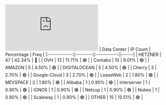 ![Diagramm](https://github.com/obajay/StateSync-snapshots/blob/main/Projects/Kyve/1/README.md)
| Data Center | IP Count | Percentage | Freq |
|:------------:|:--------:|:-----------:|:-----:|
| HETZNER | 47 | 42.34% | 🔴 |
| OVH | 13 | 11.71% | 🟢 |
| Contabo | 10 | 9.01% | 🟢 |
| AMAZON | 5 | 4.50% | 🟢 |
| DIGITALOCEAN | 5 | 4.50% | 🟢 |
| Cherry | 3 | 2.70% | 🟢 |
| Google-Cloud | 3 | 2.70% | 🟢 |
| LeaseWeb | 2 | 1.80% | 🟢 |
| MEVSPACE | 2 | 1.80% | 🟢 |
| Alibaba | 1 | 0.90% | 🟢 |
| Interserver | 1 | 0.90% | 🟢 |
| IONOS | 1 | 0.90% | 🟢 |
| Netcup | 1 | 0.90% | 🟢 |
| Nubes | 1 | 0.90% | 🟢 |
| Scaleway | 1 | 0.90% | 🟢 |
| OTHER | 15 | 13.51% | 🟢 |